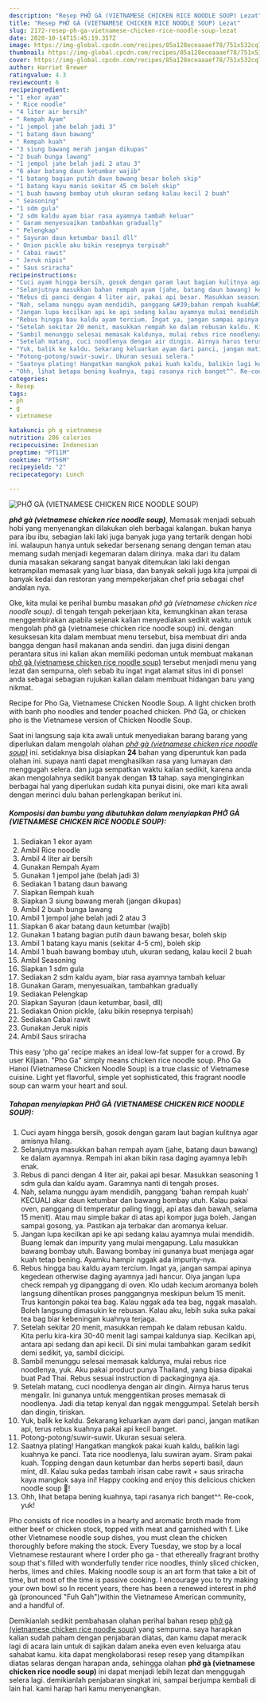 ```yaml
---
description: "Resep PHỞ GÀ (VIETNAMESE CHICKEN RICE NOODLE SOUP) Lezat"
title: "Resep PHỞ GÀ (VIETNAMESE CHICKEN RICE NOODLE SOUP) Lezat"
slug: 2172-resep-ph-ga-vietnamese-chicken-rice-noodle-soup-lezat
date: 2020-10-14T15:45:19.357Z
image: https://img-global.cpcdn.com/recipes/85a128eceaaaef78/751x532cq70/phở-ga-vietnamese-chicken-rice-noodle-soup-foto-resep-utama.jpg
thumbnail: https://img-global.cpcdn.com/recipes/85a128eceaaaef78/751x532cq70/phở-ga-vietnamese-chicken-rice-noodle-soup-foto-resep-utama.jpg
cover: https://img-global.cpcdn.com/recipes/85a128eceaaaef78/751x532cq70/phở-ga-vietnamese-chicken-rice-noodle-soup-foto-resep-utama.jpg
author: Harriet Brewer
ratingvalue: 4.3
reviewcount: 6
recipeingredient:
- "1 ekor ayam"
- " Rice noodle"
- "4 liter air bersih"
- " Rempah Ayam"
- "1 jempol jahe belah jadi 3"
- "1 batang daun bawang"
- " Rempah kuah"
- "3 siung bawang merah jangan dikupas"
- "2 buah bunga lawang"
- "1 jempol jahe belah jadi 2 atau 3"
- "6 akar batang daun ketumbar wajib"
- "1 batang bagian putih daun bawang besar boleh skip"
- "1 batang kayu manis sekitar 45 cm boleh skip"
- "1 buah bawang bombay utuh ukuran sedang kalau kecil 2 buah"
- " Seasoning"
- "1 sdm gula"
- "2 sdm kaldu ayam biar rasa ayamnya tambah keluar"
- " Garam menyesuaikan tambahkan gradually"
- " Pelengkap"
- " Sayuran daun ketumbar basil dll"
- " Onion pickle aku bikin resepnya terpisah"
- " Cabai rawit"
- " Jeruk nipis"
- " Saus sriracha"
recipeinstructions:
- "Cuci ayam hingga bersih, gosok dengan garam laut bagian kulitnya agar amisnya hilang."
- "Selanjutnya masukkan bahan rempah ayam (jahe, batang daun bawang) ke dalam ayamnya. Rempah ini akan bikin rasa daging ayamnya lebih enak."
- "Rebus di panci dengan 4 liter air, pakai api besar. Masukkan seasoning 1 sdm gula dan kaldu ayam. Garamnya nanti di tengah proses."
- "Nah, selama nunggu ayam mendidih, panggang &#39;bahan rempah kuah&#39; KECUALI akar daun ketumbar dan bawang bombay utuh. Kalau pakai oven, panggang di temperatur paling tinggi, api atas dan bawah, selama 15 menit). Atau mau simple bakar di atas api kompor juga boleh. Jangan sampai gosong, ya. Pastikan aja terbakar dan aromanya keluar."
- "Jangan lupa kecilkan api ke api sedang kalau ayamnya mulai mendidih. Buang lemak dan impurity yang mulai mengapung. Lalu masukkan bawang bombay utuh. Bawang bombay ini gunanya buat menjaga agar kuah tetap bening. Ayamku hampir nggak ada impurity-nya."
- "Rebus hingga bau kaldu ayam tercium. Ingat ya, jangan sampai apinya kegedean otherwise daging ayamnya jadi hancur. Oiya jangan lupa check rempah yg dipanggang di oven. Klo udah kecium aromanya boleh langsung dihentikan proses panggangnya meskipun belum 15 menit. Trus kantongin pakai tea bag. Kalau nggak ada tea bag, nggak masalah. Boleh langsung dimasukin ke rebusan. Kalau aku, lebih suka suka pakai tea bag biar kebeningan kuahnya terjaga."
- "Setelah sekitar 20 menit, masukkan rempah ke dalam rebusan kaldu. Kita perlu kira-kira 30-40 menit lagi sampai kaldunya siap. Kecilkan api, antara api sedang dan api kecil. Di sini mulai tambahkan garam sedikit demi sedikit, ya, sambil dicicipi."
- "Sambil menunggu selesai memasak kaldunya, mulai rebus rice noodlenya, yuk. Aku pakai product punya Thailand, yang biasa dipakai buat Pad Thai. Rebus sesuai instruction di packagingnya aja."
- "Setelah matang, cuci noodlenya dengan air dingin. Airnya harus terus mengalir. Ini gunanya untuk menggentikan proses memasak di noodlenya. Jadi dia tetap kenyal dan nggak menggumpal. Setelah bersih dan dingin, tiriskan."
- "Yuk, balik ke kaldu. Sekarang keluarkan ayam dari panci, jangan matikan api, terus rebus kuahnya pakai api kecil banget."
- "Potong-potong/suwir-suwir. Ukuran sesuai selera."
- "Saatnya plating! Hangatkan mangkok pakai kuah kaldu, balikin lagi kuahnya ke panci. Tata rice noodlenya, lalu suwiran ayam. Siram pakai kuah. Topping dengan daun ketumbar dan herbs seperti basil, daun mint, dll. Kalau suka pedas tambah irisan cabe rawit + saus sriracha kaya mangkok saya ini! Happy cooking and enjoy this delicious chicken noodle soup 🍜!"
- "Ohh, lihat betapa bening kuahnya, tapi rasanya rich banget^^. Re-cook, yuk!"
categories:
- Resep
tags:
- ph
- g
- vietnamese

katakunci: ph g vietnamese 
nutrition: 286 calories
recipecuisine: Indonesian
preptime: "PT11M"
cooktime: "PT56M"
recipeyield: "2"
recipecategory: Lunch

---
```



![PHỞ GÀ (VIETNAMESE CHICKEN RICE NOODLE SOUP)](https://img-global.cpcdn.com/recipes/85a128eceaaaef78/751x532cq70/phở-ga-vietnamese-chicken-rice-noodle-soup-foto-resep-utama.jpg)

<b><i>phở gà (vietnamese chicken rice noodle soup)</i></b>, Memasak menjadi sebuah hobi yang menyenangkan dilakukan oleh berbagai kalangan. bukan hanya para ibu ibu, sebagian laki laki juga banyak juga yang tertarik dengan hobi ini. walaupun hanya untuk sekedar bersenang senang dengan teman atau memang sudah menjadi kegemaran dalam dirinya. maka dari itu dalam dunia masakan sekarang sangat banyak ditemukan laki laki dengan ketrampilan memasak yang luar biasa, dan banyak sekali juga kita jumpai di banyak kedai dan restoran yang mempekerjakan chef pria sebagai chef andalan nya.

Oke, kita mulai ke perihal bumbu masakan <i>phở gà (vietnamese chicken rice noodle soup)</i>. di tengah tengah pekerjaan kita, kemungkinan akan terasa menggembirakan apabila sejenak kalian menyediakan sedikit waktu untuk mengolah phở gà (vietnamese chicken rice noodle soup) ini. dengan kesuksesan kita dalam membuat menu tersebut, bisa membuat diri anda bangga dengan hasil makanan anda sendiri. dan juga disini dengan perantara situs ini kalian akan memiliki pedoman untuk membuat makanan <u>phở gà (vietnamese chicken rice noodle soup)</u> tersebut menjadi menu yang lezat dan sempurna, oleh sebab itu ingat ingat alamat situs ini di ponsel anda sebagai sebagian rujukan kalian dalam membuat hidangan baru yang nikmat.

Recipe for Pho Ga, Vietnamese Chicken Noodle Soup. A light chicken broth with banh pho noodles and tender poached chicken. Phở Gà, or chicken pho is the Vietnamese version of Chicken Noodle Soup.


Saat ini langsung saja kita awali untuk menyediakan barang barang yang diperlukan dalam mengolah olahan <u><i>phở gà (vietnamese chicken rice noodle soup)</i></u> ini. setidaknya bisa disiapkan <b>24</b> bahan yang diperuntuk kan pada olahan ini. supaya nanti dapat menghasilkan rasa yang lumayan dan menggugah selera. dan juga sempatkan waktu kalian sedikit, karena anda akan mengolahnya sedikit banyak dengan <b>13</b> tahap. saya menginginkan berbagai hal yang diperlukan sudah kita punyai disini, oke mari kita awali dengan merinci dulu bahan perlengkapan berikut ini.

<!--inarticleads1-->

##### Komposisi dan bumbu yang dibutuhkan dalam menyiapkan PHỞ GÀ (VIETNAMESE CHICKEN RICE NOODLE SOUP):

1. Sediakan 1 ekor ayam
1. Ambil  Rice noodle
1. Ambil 4 liter air bersih
1. Gunakan  Rempah Ayam
1. Gunakan 1 jempol jahe (belah jadi 3)
1. Sediakan 1 batang daun bawang
1. Siapkan  Rempah kuah
1. Siapkan 3 siung bawang merah (jangan dikupas)
1. Ambil 2 buah bunga lawang
1. Ambil 1 jempol jahe belah jadi 2 atau 3
1. Siapkan 6 akar batang daun ketumbar (wajib)
1. Gunakan 1 batang bagian putih daun bawang besar, boleh skip
1. Ambil 1 batang kayu manis (sekitar 4-5 cm), boleh skip
1. Ambil 1 buah bawang bombay utuh, ukuran sedang, kalau kecil 2 buah
1. Ambil  Seasoning
1. Siapkan 1 sdm gula
1. Sediakan 2 sdm kaldu ayam, biar rasa ayamnya tambah keluar
1. Gunakan  Garam, menyesuaikan, tambahkan gradually
1. Sediakan  Pelengkap
1. Siapkan  Sayuran (daun ketumbar, basil, dll)
1. Sediakan  Onion pickle, (aku bikin resepnya terpisah)
1. Sediakan  Cabai rawit
1. Gunakan  Jeruk nipis
1. Ambil  Saus sriracha


This easy &#39;pho ga&#39; recipe makes an ideal low-fat supper for a crowd. By user Kiljaan. &#34;Pho Ga&#34; simply means chicken rice noodle soup. Pho Ga Hanoi (Vietnamese Chicken Noodle Soup) is a true classic of Vietnamese cuisine. Light yet flavorful, simple yet sophisticated, this fragrant noodle soup can warm your heart and soul. 

<!--inarticleads2-->

##### Tahapan menyiapkan PHỞ GÀ (VIETNAMESE CHICKEN RICE NOODLE SOUP):

1. Cuci ayam hingga bersih, gosok dengan garam laut bagian kulitnya agar amisnya hilang.
1. Selanjutnya masukkan bahan rempah ayam (jahe, batang daun bawang) ke dalam ayamnya. Rempah ini akan bikin rasa daging ayamnya lebih enak.
1. Rebus di panci dengan 4 liter air, pakai api besar. Masukkan seasoning 1 sdm gula dan kaldu ayam. Garamnya nanti di tengah proses.
1. Nah, selama nunggu ayam mendidih, panggang &#39;bahan rempah kuah&#39; KECUALI akar daun ketumbar dan bawang bombay utuh. Kalau pakai oven, panggang di temperatur paling tinggi, api atas dan bawah, selama 15 menit). Atau mau simple bakar di atas api kompor juga boleh. Jangan sampai gosong, ya. Pastikan aja terbakar dan aromanya keluar.
1. Jangan lupa kecilkan api ke api sedang kalau ayamnya mulai mendidih. Buang lemak dan impurity yang mulai mengapung. Lalu masukkan bawang bombay utuh. Bawang bombay ini gunanya buat menjaga agar kuah tetap bening. Ayamku hampir nggak ada impurity-nya.
1. Rebus hingga bau kaldu ayam tercium. Ingat ya, jangan sampai apinya kegedean otherwise daging ayamnya jadi hancur. Oiya jangan lupa check rempah yg dipanggang di oven. Klo udah kecium aromanya boleh langsung dihentikan proses panggangnya meskipun belum 15 menit. Trus kantongin pakai tea bag. Kalau nggak ada tea bag, nggak masalah. Boleh langsung dimasukin ke rebusan. Kalau aku, lebih suka suka pakai tea bag biar kebeningan kuahnya terjaga.
1. Setelah sekitar 20 menit, masukkan rempah ke dalam rebusan kaldu. Kita perlu kira-kira 30-40 menit lagi sampai kaldunya siap. Kecilkan api, antara api sedang dan api kecil. Di sini mulai tambahkan garam sedikit demi sedikit, ya, sambil dicicipi.
1. Sambil menunggu selesai memasak kaldunya, mulai rebus rice noodlenya, yuk. Aku pakai product punya Thailand, yang biasa dipakai buat Pad Thai. Rebus sesuai instruction di packagingnya aja.
1. Setelah matang, cuci noodlenya dengan air dingin. Airnya harus terus mengalir. Ini gunanya untuk menggentikan proses memasak di noodlenya. Jadi dia tetap kenyal dan nggak menggumpal. Setelah bersih dan dingin, tiriskan.
1. Yuk, balik ke kaldu. Sekarang keluarkan ayam dari panci, jangan matikan api, terus rebus kuahnya pakai api kecil banget.
1. Potong-potong/suwir-suwir. Ukuran sesuai selera.
1. Saatnya plating! Hangatkan mangkok pakai kuah kaldu, balikin lagi kuahnya ke panci. Tata rice noodlenya, lalu suwiran ayam. Siram pakai kuah. Topping dengan daun ketumbar dan herbs seperti basil, daun mint, dll. Kalau suka pedas tambah irisan cabe rawit + saus sriracha kaya mangkok saya ini! Happy cooking and enjoy this delicious chicken noodle soup 🍜!
1. Ohh, lihat betapa bening kuahnya, tapi rasanya rich banget^^. Re-cook, yuk!


Pho consists of rice noodles in a hearty and aromatic broth made from either beef or chicken stock, topped with meat and garnished with f. Like other Vietnamese noodle soup dishes, you must clean the chicken thoroughly before making the stock. Every Tuesday, we stop by a local Vietnamese restaurant where I order pho ga - that ethereally fragrant brothy soup that&#39;s filled with wonderfully tender rice noodles, thinly sliced chicken, herbs, limes and chiles. Making noodle soup is an art form that take a bit of time, but most of the time is passive cooking. I encourage you to try making your own bowl so In recent years, there has been a renewed interest in phở gà (pronounced &#34;Fuh Gah&#34;)within the Vietnamese American community, and a handful of. 

Demikianlah sedikit pembahasan olahan perihal bahan resep <u>phở gà (vietnamese chicken rice noodle soup)</u> yang sempurna. saya harapkan kalian sudah paham dengan penjabaran diatas, dan kamu dapat meracik lagi di acara lain untuk di sajikan dalam aneka even even keluarga atau sahabat kamu. kita dapat mengkolaborasi resep resep yang ditampilkan diatas selaras dengan harapan anda, sehingga olahan <b>phở gà (vietnamese chicken rice noodle soup)</b> ini dapat menjadi lebih lezat dan menggugah selera lagi. demikianlah penjabaran singkat ini, sampai berjumpa kembali di lain hal. kami harap hari kamu menyenangkan.
